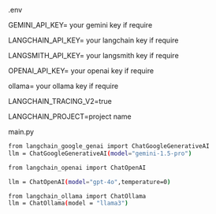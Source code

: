 
.env

GEMINI_API_KEY= your gemini key if require

LANGCHAIN_API_KEY= your langchain key if require

LANGSMITH_API_KEY= your langsmith key if require

OPENAI_API_KEY= your openai key if require

ollama= your ollama key if require

LANGCHAIN_TRACING_V2=true

LANGCHAIN_PROJECT=project name


main.py

```bash
from langchain_google_genai import ChatGoogleGenerativeAI
llm = ChatGoogleGenerativeAI(model="gemini-1.5-pro")
```

```bash
from langchain_openai import ChatOpenAI

llm = ChatOpenAI(model="gpt-4o",temperature=0)
```

```bash
from langchain_ollama import ChatOllama
llm = ChatOllama(model = "llama3")
```









